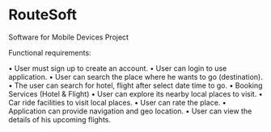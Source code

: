 # RouteSoft
Software for Mobile Devices Project

Functional requirements:

•	User must sign up to create an account.
•	User can login to use application.
•	User can search the place where he wants to go (destination).
•	The user can search for hotel, flight after select date time to go.
•	Booking Services (Hotel & Flight)
•	User can explore its nearby local places to visit.
•	Car ride facilities to visit local places.
•	User can rate the place.
•	Application can provide navigation and geo location.
•	User can view the details of his upcoming flights.


